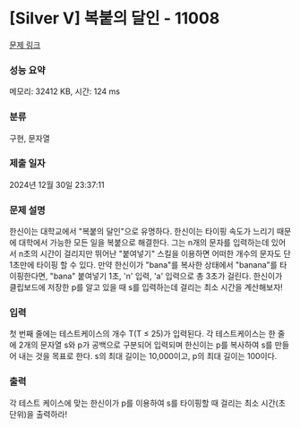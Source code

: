 # [Silver V] 복붙의 달인 - 11008 

[문제 링크](https://www.acmicpc.net/problem/11008) 

### 성능 요약

메모리: 32412 KB, 시간: 124 ms

### 분류

구현, 문자열

### 제출 일자

2024년 12월 30일 23:37:11

### 문제 설명

<p>한신이는 대학교에서 "복붙의 달인"으로 유명하다. 한신이는 타이핑 속도가 느리기 때문에 대학에서 가능한 모든 일을 복붙으로 해결한다. 그는 n개의 문자를 입력하는데 있어서 n초의 시간이 걸리지만 뛰어난 "붙여넣기" 스킬을 이용하면 어떠한 개수의 문자도 단 1초만에 타이핑 할 수 있다. 만약 한신이가 "bana"를 복사한 상태에서 "banana"를 타이핑한다면, "bana" 붙여넣기 1초, 'n' 입력, 'a' 입력으로 총 3초가 걸린다. 한신이가 클립보드에 저장한 p를 알고 있을 때 s를 입력하는데 걸리는 최소 시간을 계산해보자!</p>

### 입력 

 <p>첫 번째 줄에는 테스트케이스의 개수 T(T ≤ 25)가 입력된다. 각 테스트케이스는 한 줄에 2개의 문자열 s와 p가 공백으로 구분되어 입력되며 한신이는 p를 복사하여 s를 만들어 내는 것을 목표로 한다. s의 최대 길이는 10,000이고, p의 최대 길이는 100이다.</p>

### 출력 

 <p>각 테스트 케이스에 맞는 한신이가 p를 이용하여 s를 타이핑할 때 걸리는 최소 시간(초 단위)을 출력하라!</p>

